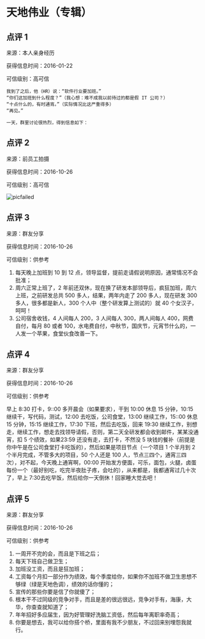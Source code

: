 # 天地伟业（专辑）

## 点评 1

来源：本人亲身经历

获得信息时间：2016-01-22

可信级别：高可信

```
我到了之后，他（HR）说：“软件行业要加班。”
“你们这加班到什么程度？”（我心想：难不成我以前待过的都是假 IT 公司？）
“十点什么的，有时通宵。”（实际情况比这严重得多）
“再见。”
```

```
一天，群里讨论很热烈，得到信息如下：
```

## 点评 2

来源：前员工拍摄

获得信息时间：2016-10-26

可信级别：高可信

![picfailed](https://github.com/superalm/bad-companies-tianjin/blob/master/img/tian-di-wei-ye/2-1.jpg)

## 点评 3

来源：群友分享

获得信息时间：2016-10-26

可信级别：供参考

1. 每天晚上加班到 10 到 12 点，领导监督，提前走请假说明原因，通常情况不会批准；
2. 周六正常上班了，2 年前还双休，现在换了研发本部领导后，疯狂加班，周六上班，之前研发总共 500 多人，结果，两年内走了 200 多人，现在研发 300 多人，很多都是新人，300 个人中（整个研发算上测试的）就 40 个女汉子，呵呵！
3. 公司宿舍收钱，4 人间每人 200，3 人间每人 300，两人间每人 400，网费自付，每月 80 或者 100，水电费自付，中秋节，国庆节，元宵节什么的，一人发一个苹果，食堂伙食改善一下。

## 点评 4

来源：群友分享

获得信息时间：2016-10-26

可信级别：供参考

早上 8:30 打卡，9::00 多开晨会（如果要求），干到 10:00 休息 15 分钟，10:15 继续干，写代码，测试，12:00 去吃饭，公司食堂，13:00 继续工作，15::00 休息 15 分钟，15:15 继续工作，17:30 下班，然后去吃饭，回来 19:30 继续工作，别想走，继续工作，想走去找领导请假，否则，第二天全研发都会收到邮件，某某没通宵，扣 5 个绩效，如果23:59 还没有走，去打卡，不然没 5 块钱的餐补（前提是你中午是在公司食堂打卡吃饭的），然后如果是项目节点（一个项目 1 个半月到 2 个半月完成，不管多大的项目，50 个人还是 100 人，节点三四个，通宵三四次），对不起，今天晚上通宵啊，00:00 开始发方便面，可乐，面包，火腿，卤蛋每份一个（最好别吃，吃完半夜肚子疼，会吐的），从来都是，我都通宵过几十次了，早上 7:30去吃早饭，然后给你一天倒休！回家睡大觉去吧！

## 点评 5

来源：群友分享

获得信息时间：2016-10-26

可信级别：供参考

1. 一周开不完的会，而且是下班之后；
2. 每天下班自己做卫生；
3. 加班没工资，而且是狂加班；
4. 工资每个月扣一部分作为绩效，每个季度给你，如果你不加班不做卫生思想不够绿（绿是天地色调），绩效的话你懂的；
5. 宣传的那些你要是信了你就傻了；
6. 根本干不过同级的竞争对手，而且是差的很远很远，竞争对手有，海康，大华，你查查就知道了；
7. 年年招好多应届生，因为好管理好洗脑工资低，然后每年离职率奇高；
8. 你要是想去，我可以给你搭个桥，里面有我不少朋友，不过回来别埋怨我就行。
